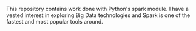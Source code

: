 This repository contains work done with Python's spark module. I have a vested interest in exploring Big Data technologies and Spark is one of the fastest and most popular tools around.
